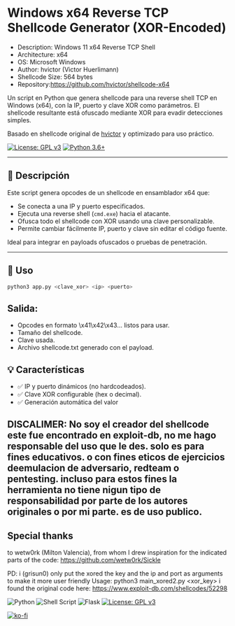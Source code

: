# Windows x64 Reverse TCP Shellcode Generator (XOR-Encoded)

- Description: Windows 11 x64 Reverse TCP Shell
- Architecture: x64
- OS: Microsoft Windows
- Author: hvictor (Victor Huerlimann)
- Shellcode Size: 564 bytes
- Repository:https://github.com/hvictor/shellcode-x64

Un script en Python que genera shellcode para una reverse shell TCP en Windows (x64), con la IP, puerto y clave XOR como parámetros. El shellcode resultante está ofuscado mediante XOR para evadir detecciones simples.

Basado en shellcode original de [hvictor](https://github.com/hvictor/shellcode-x64) y optimizado para uso práctico.

[![License: GPL v3](https://img.shields.io/badge/License-GPLv3-blue.svg)](https://www.gnu.org/licenses/gpl-3.0)
[![Python 3.6+](https://img.shields.io/badge/python-3.6+-blue.svg)](https://www.python.org)

---

## 🔧 Descripción

Este script genera opcodes de un shellcode en ensamblador x64 que:
- Se conecta a una IP y puerto especificados.
- Ejecuta una reverse shell (`cmd.exe`) hacia el atacante.
- Ofusca todo el shellcode con XOR usando una clave personalizable.
- Permite cambiar fácilmente IP, puerto y clave sin editar el código fuente.

Ideal para integrar en payloads ofuscados o pruebas de penetración.

---

## 🚀 Uso

```bash
python3 app.py <clave_xor> <ip> <puerto>
```

## Salida:
- Opcodes en formato \x41\x42\x43... listos para usar.
- Tamaño del shellcode.
- Clave usada.
- Archivo shellcode.txt generado con el payload.

## 💡 Características
- ✅ IP y puerto dinámicos (no hardcodeados).
- ✅ Clave XOR configurable (hex o decimal).
- ✅ Generación automática del valor

## DISCALIMER: No soy el creador del shellcode este fue encontrado en exploit-db, no me hago responsable del uso que le des. solo es para fines educativos. o con fines eticos de ejercicios deemulacion de adversario, redteam o pentesting. incluso para estos fines la herramienta no tiene nigun tipo de responsabilidad por parte de los autores originales o por mi parte. es de uso publico.



## Special thanks 
to wetw0rk (Milton Valencia), from whom I drew inspiration for the indicated parts of the code: https://github.com/wetw0rk/Sickle


PD: i (grisun0) only put the xored the key and the ip and port as arguments to make it more user friendly
Usage: python3 main_xored2.py <xor_key> <ip> <port>
i found the original code here: https://www.exploit-db.com/shellcodes/52298

![Python](https://img.shields.io/badge/python-3670A0?style=for-the-badge&logo=python&logoColor=ffdd54) ![Shell Script](https://img.shields.io/badge/shell_script-%23121011.svg?style=for-the-badge&logo=gnu-bash&logoColor=white) ![Flask](https://img.shields.io/badge/flask-%23000.svg?style=for-the-badge&logo=flask&logoColor=white) [![License: GPL v3](https://img.shields.io/badge/License-GPLv3-blue.svg)](https://www.gnu.org/licenses/gpl-3.0)

[![ko-fi](https://ko-fi.com/img/githubbutton_sm.svg)](https://ko-fi.com/Y8Y2Z73AV)
